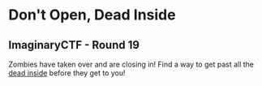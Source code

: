 # Don't Open, Dead Inside

## ImaginaryCTF - Round 19

Zombies have taken over and are closing in!
Find a way to get past all the [dead inside](deadinside) before they get to you!
